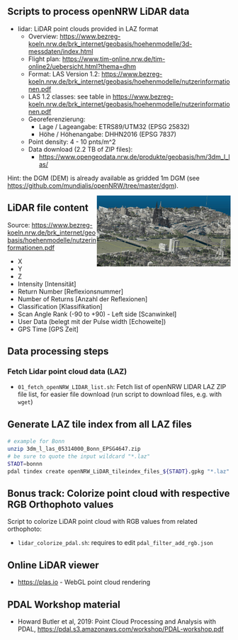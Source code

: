 ## Scripts to process openNRW LiDAR data

 * lidar: LiDAR point clouds provided in LAZ format
     * Overview: https://www.bezreg-koeln.nrw.de/brk_internet/geobasis/hoehenmodelle/3d-messdaten/index.html
     * Flight plan: https://www.tim-online.nrw.de/tim-online2/uebersicht.html?thema=dhm
     * Format: LAS Version 1.2: https://www.bezreg-koeln.nrw.de/brk_internet/geobasis/hoehenmodelle/nutzerinformationen.pdf
     * LAS 1.2 classes: see table in https://www.bezreg-koeln.nrw.de/brk_internet/geobasis/hoehenmodelle/nutzerinformationen.pdf
     * Georeferenzierung:
         * Lage / Lageangabe: ETRS89/UTM32 (EPSG 25832)
         * Höhe / Höhenangabe: DHHN2016 (EPSG 7837)
     * Point density: 4 - 10 pnts/m^2
     * Data download (2.2 TB of ZIP files):
         * https://www.opengeodata.nrw.de/produkte/geobasis/hm/3dm_l_las/

Hint: the DGM (DEM) is already available as gridded 1m DGM (see https://github.com/mundialis/openNRW/tree/master/dgm).

<img src="opennrw_lidar_colorized_koeln_3D.png" width="60%" align="right"></a>


## LiDAR file content

Source: https://www.bezreg-koeln.nrw.de/brk_internet/geobasis/hoehenmodelle/nutzerinformationen.pdf

 * X
 * Y
 * Z
 * Intensity [Intensität]
 * Return Number [Reflexionsnummer]
 * Number of Returns [Anzahl der Reflexionen]
 * Classification [Klassifikation]
 * Scan Angle Rank (-90 to +90) - Left side [Scanwinkel]
 * User Data (belegt mit der Pulse width [Echoweite])
 * GPS Time [GPS Zeit]

## Data processing steps

### Fetch Lidar point cloud data (LAZ)

 * `01_fetch_openNRW_LIDAR_list.sh`: Fetch list of openNRW LIDAR LAZ ZIP file list, for easier file download (run script to download files, e.g. with `wget`)

## Generate LAZ tile index from all LAZ files

```bash
# example for Bonn
unzip 3dm_l_las_05314000_Bonn_EPSG4647.zip
# be sure to quote the input wildcard "*.laz"
STADT=bonnn
pdal tindex create openNRW_LiDAR_tileindex_files_${STADT}.gpkg "*.laz" -f GPKG --lyr_name "openNRW_${STADT}" --t_srs "EPSG:25832"
```

## Bonus track: Colorize point cloud with respective RGB Orthophoto values

Script to colorize LiDAR point cloud with RGB values from related orthophoto:

 * `lidar_colorize_pdal.sh`: requires to edit `pdal_filter_add_rgb.json`

## Online LiDAR viewer

 * https://plas.io - WebGL point cloud rendering

## PDAL Workshop material

 * Howard Butler et al, 2019: Point Cloud Processing and Analysis with PDAL, https://pdal.s3.amazonaws.com/workshop/PDAL-workshop.pdf
